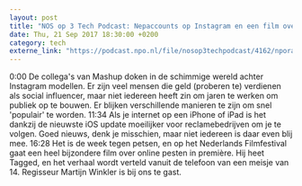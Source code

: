 ```yaml
---
layout: post
title: "NOS op 3 Tech Podcast: Nepaccounts op Instagram en een film over cyberpesten"
date: Thu, 21 Sep 2017 18:30:00 +0200
category: tech
externe_link: "https://podcast.npo.nl/file/nosop3techpodcast/4162/nporadio1_nosop3techpodcast_20170921_nos-op-3-tech-podcast-nepaccounts-op-instagram-en-een-film-over-cyberpesten.mp3"
---
```


0:00 De collega's van Mashup doken in de schimmige wereld achter Instagram modellen. Er zijn veel mensen die geld (proberen te) verdienen als social influencer, maar niet iedereen heeft zin om jaren te werken om publiek op te bouwen. Er blijken verschillende manieren te zijn om snel 'populair' te worden.
11:34 Als je internet op een iPhone of iPad is het dankzij de nieuwste iOS update moeilijker voor reclamebedrijven om je te volgen. Goed nieuws, denk je misschien, maar niet iedereen is daar even blij mee.
16:28 Het is de week tegen petsen, en op het Nederlands Filmfestival gaat een heel bijzondere film over online pesten in première. Hij heet Tagged, en het verhaal wordt verteld vanuit de telefoon van een meisje van 14. Regisseur Martijn Winkler is bij ons te gast.<img src="http://feeds.feedburner.com/~r/nosop3-tech-podcast/~4/hVgkXPXSQOU" height="1" width="1" alt=""/>
